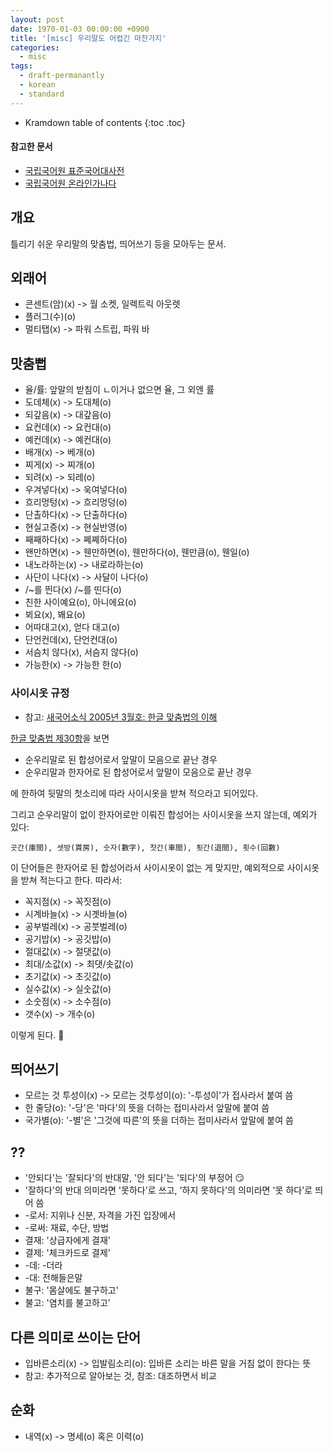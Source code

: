 ```yaml
---
layout: post
date: 1970-01-03 00:00:00 +0900
title: '[misc] 우리말도 어렵긴 마찬가지'
categories:
  - misc
tags:
  - draft-permanantly
  - korean
  - standard
---
```


* Kramdown table of contents
{:toc .toc}

#### 참고한 문서

- [국립국어원 표준국어대사전](https://stdict.korean.go.kr/main/main.do)
- [국립국어원 온라인가나다](https://korean.go.kr/front/onlineQna/onlineQnaList.do?mn_id=216)


## 개요

틀리기 쉬운 우리말의 맞춤법, 띄어쓰기 등을 모아두는 문서.


## 외래어

- 콘센트(암)(x) -> 월 소켓, 일렉트릭 아웃렛
- 플러그(수)(o)
- 멀티탭(x) -> 파워 스트립, 파워 바


## 맛춤뻡

- 율/률: 앞말의 받침이 ㄴ이거나 없으면 율, 그 외엔 률
- 도데체(x) -> 도대체(o)
- 되갚음(x) -> 대갚음(o)
- 요컨데(x) -> 요컨대(o)
- 예컨데(x) -> 예컨대(o)
- 배개(x) -> 베개(o)
- 찌게(x) -> 찌개(o)
- 되려(x) -> 되레(o)
- 우겨넣다(x) -> 욱여넣다(o)
- 흐리멍텅(x) -> 흐리멍덩(o)
- 단촐하다(x) -> 단출하다(o)
- 현실고증(x) -> 현실반영(o)
- 째째하다(x) -> 쩨쩨하다(o)
- 왠만하면(x) -> 웬만하면(o), 웬만하다(o), 웬만큼(o), 웬일(o)
- 내노라하는(x) -> 내로라하는(o)
- 사단이 나다(x) -> 사달이 나다(o)
- /~를 띈다(x) /~를 띤다(o)
- 친한 사이예요(o), 아니에요(o)
- 뵈요(x), 봬요(o)
- 어따대고(x), 얻다 대고(o)
- 단언컨데(x), 단언컨대(o)
- 서슴치 않다(x), 서슴지 않다(o)
- 가능한(x) -> 가능한 한(o)

### 사이시옷 규정

- 참고: [새국어소식 2005년 3월호: 한글 맞춤법의 이해](https://www.korean.go.kr/nkview/nknews/200503/80_3.html)

[한글 맞춤법 제30항](https://kornorms.korean.go.kr/m/m_regltn.do?#a250)을 보면

- 순우리말로 된 합성어로서 앞말이 모음으로 끝난 경우
- 순우리말과 한자어로 된 합성어로서 앞말이 모음으로 끝난 경우

에 한하여 뒷말의 첫소리에 따라 사이시옷을 받쳐 적으라고 되어있다.

그리고 순우리말이 없이 한자어로만 이뤄진 합성어는 사이시옷을 쓰지 않는데, 예외가 있다: 

```
곳간(庫間), 셋방(貰房), 숫자(數字), 찻간(車間), 툇간(退間), 횟수(回數)
```

이 단어들은 한자어로 된 합성어라서 사이시옷이 없는 게 맞지만, 예외적으로 사이시옷을 받쳐 적는다고 한다. 따라서:

- 꼭지점(x) -> 꼭짓점(o)
- 시계바늘(x) -> 시곗바늘(o)
- 공부벌레(x) -> 공붓벌레(o)
- 공기밥(x) -> 공깃밥(o)
- 절대값(x) -> 절댓값(o)
- 최대/소값(x) -> 최댓/솟값(o)
- 초기값(x) -> 초깃값(o)
- 실수값(x) -> 실숫값(o)
- 소숫점(x) -> 소수점(o)
- 갯수(x) -> 개수(o)

이렇게 된다. 🤔


## 띄어쓰기

- 모르는 것 투성이(x) -> 모르는 것투성이(o): '-투성이'가 접사라서 붙여 씀
- 한 줄당(o): '-당'은 '마다'의 뜻을 더하는 접미사라서 앞말에 붙여 씀
- 국가별(o): '-별'은 '그것에 따른'의 뜻을 더하는 접미사라서 앞말에 붙여 씀


## ??

- '안되다'는 '잘되다'의 반대말, '안 되다'는 '되다'의 부정어 😏
- '잘하다'의 반대 의미라면 '못하다'로 쓰고, '하지 못하다'의 의미라면 '못 하다'로 띄어 씀
- -로서: 지위나 신분, 자격을 가진 입장에서
- -로써: 재료, 수단, 방법
- 결재: '상급자에게 결재'
- 결제: '체크카드로 결제'
- -데: -더라
- -대: 전해들은말
- 불구: '몸살에도 불구하고'
- 불고: '염치를 불고하고'


## 다른 의미로 쓰이는 단어

- 입바른소리(x) -> 입발림소리(o): 입바른 소리는 바른 말을 거침 없이 한다는 뜻
- 참고: 추가적으로 알아보는 것, 참조: 대조하면서 비교


## 순화

- 내역(x) -> 명세(o) 혹은 이력(o)
